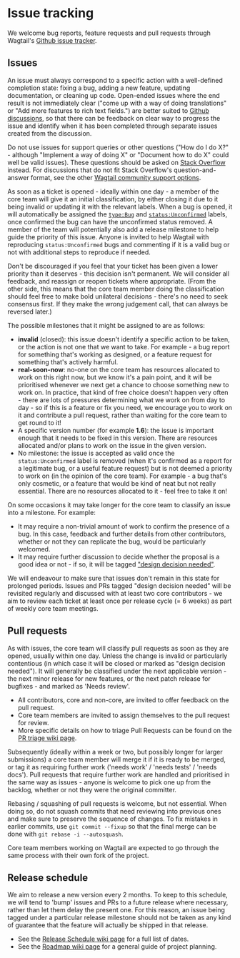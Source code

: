 # Issue tracking

We welcome bug reports, feature requests and pull requests through Wagtail's [Github issue tracker](https://github.com/wagtail/wagtail/issues).

## Issues

An issue must always correspond to a specific action with a well-defined completion state: fixing a bug, adding a new feature, updating documentation, or cleaning up code. Open-ended issues where the end result is not immediately clear ("come up with a way of doing translations" or "Add more features to rich text fields.") are better suited to [Github discussions](https://github.com/wagtail/wagtail/discussions), so that there can be feedback on clear way to progress the issue and identify when it has been completed through separate issues created from the discussion.

Do not use issues for support queries or other questions ("How do I do X?" - although "Implement a way of doing X" or "Document how to do X" could well be valid issues). These questions should be asked on [Stack Overflow](https://stackoverflow.com/questions/tagged/wagtail) instead. For discussions that do not fit Stack Overflow's question-and-answer format, see the other [Wagtail community support options](https://github.com/wagtail/wagtail#community-support).

As soon as a ticket is opened - ideally within one day - a member of the core team will give it an initial classification, by either closing it due to it being invalid or updating it with the relevant labels. When a bug is opened, it will automatically be assigned the [`type:Bug`](https://github.com/wagtail/wagtail/labels/type%3ABug) and [`status:Unconfirmed`](https://github.com/wagtail/wagtail/labels/status%3AUnconfirmed) labels, once confirmed the bug can have the unconfirmed status removed. A member of the team will potentially also add a release milestone to help guide the priority of this issue. Anyone is invited to help Wagtail with reproducing `status:Unconfirmed` bugs and commenting if it is a valid bug or not with additional steps to reproduce if needed.

Don't be discouraged if you feel that your ticket has been given a lower priority than it deserves - this decision isn't permanent. We will consider all feedback, and reassign or reopen tickets where appropriate. (From the other side, this means that the core team member doing the classification should feel free to make bold unilateral decisions - there's no need to seek consensus first. If they make the wrong judgement call, that can always be reversed later.)

The possible milestones that it might be assigned to are as follows:

-   **invalid** (closed): this issue doesn't identify a specific action to be taken, or the action is not one that we want to take. For example - a bug report for something that's working as designed, or a feature request for something that's actively harmful.
-   **real-soon-now**: no-one on the core team has resources allocated to work on this right now, but we know it's a pain point, and it will be prioritised whenever we next get a chance to choose something new to work on. In practice, that kind of free choice doesn't happen very often - there are lots of pressures determining what we work on from day to day - so if this is a feature or fix you need, we encourage you to work on it and contribute a pull request, rather than waiting for the core team to get round to it!
-   A specific version number (for example **1.6**): the issue is important enough that it needs to be fixed in this version. There are resources allocated and/or plans to work on the issue in the given version.
-   No milestone: the issue is accepted as valid once the `status:Unconfirmed` label is removed (when it's confirmed as a report for a legitimate bug, or a useful feature request) but is not deemed a priority to work on (in the opinion of the core team). For example - a bug that's only cosmetic, or a feature that would be kind of neat but not really essential. There are no resources allocated to it - feel free to take it on!

On some occasions it may take longer for the core team to classify an issue into a milestone. For example:

-   It may require a non-trivial amount of work to confirm the presence of a bug. In this case, feedback and further details from other contributors, whether or not they can replicate the bug, would be particularly welcomed.
-   It may require further discussion to decide whether the proposal is a good idea or not - if so, it will be tagged ["design decision needed"](https://github.com/wagtail/wagtail/labels/status%3ANeeds%20Design%20Decision).

We will endeavour to make sure that issues don't remain in this state for prolonged periods. Issues and PRs tagged "design decision needed" will be revisited regularly and discussed with at least two core contributors - we aim to review each ticket at least once per release cycle (= 6 weeks) as part of weekly core team meetings.

## Pull requests

As with issues, the core team will classify pull requests as soon as they are opened, usually within one day. Unless the change is invalid or particularly contentious (in which case it will be closed or marked as "design decision needed"). It will generally be classified under the next applicable version - the next minor release for new features, or the next patch release for bugfixes - and marked as 'Needs review'.

-   All contributors, core and non-core, are invited to offer feedback on the pull request.
-   Core team members are invited to assign themselves to the pull request for review.
-   More specific details on how to triage Pull Requests can be found on the [PR triage wiki page](https://github.com/wagtail/wagtail/wiki/PR-triage).

Subsequently (ideally within a week or two, but possibly longer for larger submissions) a core team member will merge it if it is ready to be merged, or tag it as requiring further work ('needs work' / 'needs tests' / 'needs docs'). Pull requests that require further work are handled and prioritised in the same way as issues - anyone is welcome to pick one up from the backlog, whether or not they were the original committer.

Rebasing / squashing of pull requests is welcome, but not essential. When doing so, do not squash commits that need reviewing into previous ones and make sure to preserve the sequence of changes. To fix mistakes in earlier commits, use `git commit --fixup` so that the final merge can be done with `git rebase -i --autosquash`.

Core team members working on Wagtail are expected to go through the same process with their own fork of the project.

## Release schedule

We aim to release a new version every 2 months. To keep to this schedule, we will tend to 'bump' issues and PRs to a future release where necessary, rather than let them delay the present one. For this reason, an issue being tagged under a particular release milestone should not be taken as any kind of guarantee that the feature will actually be shipped in that release.

-   See the [Release Schedule wiki page](https://github.com/wagtail/wagtail/wiki/Release-schedule) for a full list of dates.
-   See the [Roadmap wiki page](https://github.com/wagtail/wagtail/wiki/Roadmap) for a general guide of project planning.
